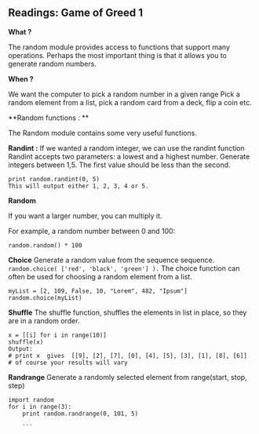 ## Readings: Game of Greed 1

**What ?**

The random module provides access to functions that support many operations. Perhaps the most important thing is that it allows you to generate random numbers.

**When ?**

We want the computer to pick a random number in a given range Pick a random element from a list, pick a random card from a deck, flip a coin etc. 

**Random functions : **

The Random module contains some very useful functions.

**Randint :**  If we wanted a random integer, we can use the randint function Randint accepts two parameters: a lowest and a highest number. Generate integers between 1,5. The first value should be less than the second.


```mport random
print random.randint(0, 5)
This will output either 1, 2, 3, 4 or 5.
```

**Random**

If you want a larger number, you can multiply it.

For example, a random number between 0 and 100:

```import random
random.random() * 100
```


**Choice**
Generate a random value from the sequence sequence.
`random.choice( ['red', 'black', 'green'] ).`
The choice function can often be used for choosing a random element from a list.

```import random
myList = [2, 109, False, 10, "Lorem", 482, "Ipsum"]
random.choice(myList)
```


**Shuffle**
The shuffle function, shuffles the elements in list in place, so they are in a random order.

```from random import shuffle
x = [[i] for i in range(10)]
shuffle(x)
Output:
# print x  gives  [[9], [2], [7], [0], [4], [5], [3], [1], [8], [6]]
# of course your results will vary
```

**Randrange**
Generate a randomly selected element from range(start, stop, step)

```random.randrange(start, stop[, step])
import random
for i in range(3):
    print random.randrange(0, 101, 5)
    
    ```
    


